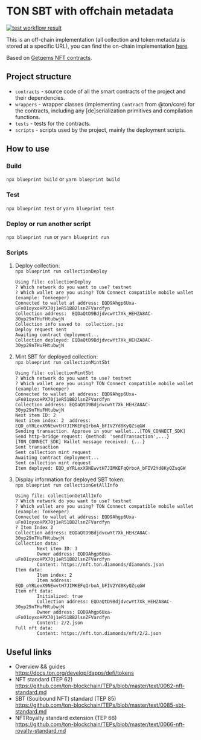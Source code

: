 # TON SBT with offchain metadata
[![test workflow result](../../actions/workflows/test.yml/badge.svg)](../../actions/workflows/test.yml)

This is an off-chain implementation (all collection and token metadata is stored at a specific URL), you can find the on-chain implementation [here](https://github.com/Stanislav-Povolotsky/ton--sbt-onchain).  
  
Based on [Getgems NFT contracts](https://github.com/getgems-io/nft-contracts/).

## Project structure

-   `contracts` - source code of all the smart contracts of the project and their dependencies.
-   `wrappers` - wrapper classes (implementing `Contract` from @ton/core) for the contracts, including any [de]serialization primitives and compilation functions.
-   `tests` - tests for the contracts.
-   `scripts` - scripts used by the project, mainly the deployment scripts.

## How to use

### Build

`npx blueprint build` or `yarn blueprint build`

### Test

`npx blueprint test` or `yarn blueprint test`

### Deploy or run another script

`npx blueprint run` or `yarn blueprint run`

### Scripts

1. Deploy collection:  
   `npx blueprint run collectionDeploy`
   ```shell
   Using file: collectionDeploy
   ? Which network do you want to use? testnet
   ? Which wallet are you using? TON Connect compatible mobile wallet (example: Tonkeeper)
   Connected to wallet at address: EQD9Ahgp6Uxa-uFn01oyxoHPX70j1eR51BB2lsnZFVardfyn
   Collection address:  EQDaQtD9BdjdvcwYt7Xk_HEHZA8AC-30yp29nTHuFHtubwjN
   Collection info saved to  collection.jso
   Deploy request sent
   Awaiting contract deployment...
   Collection deployed: EQDaQtD9BdjdvcwYt7Xk_HEHZA8AC-30yp29nTHuFHtubwjN
   ```
3. Mint SBT for deployed collection:  
   `npx blueprint run collectionMintSbt`
   ```shell
   Using file: collectionMintSbt
   ? Which network do you want to use? testnet
   ? Which wallet are you using? TON Connect compatible mobile wallet (example: Tonkeeper)
   Connected to wallet at address: EQD9Ahgp6Uxa-uFn01oyxoHPX70j1eR51BB2lsnZFVardfyn
   Collection address: EQDaQtD9BdjdvcwYt7Xk_HEHZA8AC-30yp29nTHuFHtubwjN
   Next item ID: 2
   Next item index: 2  address: EQD_oYRLexX9NEwvtH7JIMKEFqQrboA_bFIV2Yd8KyQZsqGW
   Sending transaction. Approve in your wallet...[TON_CONNECT_SDK] Send http-bridge request: {method: 'sendTransaction',...}
   [TON_CONNECT_SDK] Wallet message received: {...}
   Sent transaction
   Sent collection mint request
   Awaiting contract deployment...
   Sent collection mint request
   Item deployed: EQD_oYRLexX9NEwvtH7JIMKEFqQrboA_bFIV2Yd8KyQZsqGW
   ```
5. Display information for deployed SBT token:  
   `npx blueprint run collectionGetAllInfo`
   ```shell
   Using file: collectionGetAllInfo
   ? Which network do you want to use? testnet
   ? Which wallet are you using? TON Connect compatible mobile wallet (example: Tonkeeper)
   Connected to wallet at address: EQD9Ahgp6Uxa-uFn01oyxoHPX70j1eR51BB2lsnZFVardfyn
   ? Item Index 2
   Collection address: EQDaQtD9BdjdvcwYt7Xk_HEHZA8AC-30yp29nTHuFHtubwjN
   Collection data:
           Next item ID: 3
           Owner address: EQD9Ahgp6Uxa-uFn01oyxoHPX70j1eR51BB2lsnZFVardfyn
           Content: https://nft.ton.diamonds/diamonds.json
   Item data:
           Item index: 2
           Item address: EQD_oYRLexX9NEwvtH7JIMKEFqQrboA_bFIV2Yd8KyQZsqGW
   Item nft data:
           Initialized: true
           Collection address: EQDaQtD9BdjdvcwYt7Xk_HEHZA8AC-30yp29nTHuFHtubwjN
           Owner address: EQD9Ahgp6Uxa-uFn01oyxoHPX70j1eR51BB2lsnZFVardfyn
           Content: 2/2.json
   Full nft data:
           Content: https://nft.ton.diamonds/nft/2/2.json
   ```

## Useful links

- Overview && guides  
  https://docs.ton.org/develop/dapps/defi/tokens
- NFT standard (TEP 62)  
  https://github.com/ton-blockchain/TEPs/blob/master/text/0062-nft-standard.md
- SBT (Soulbound NFT) standard (TEP 85)  
  https://github.com/ton-blockchain/TEPs/blob/master/text/0085-sbt-standard.md
- NFTRoyalty standard extension (TEP 66)  
  https://github.com/ton-blockchain/TEPs/blob/master/text/0066-nft-royalty-standard.md
